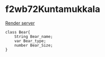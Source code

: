# f2wb72Kuntamukkala
[Render server](https://f2db72kuntamukkala-n4xo.onrender.com)

```
class Bear{
    String Bear_name;
    var Bear_type;
    number Bear_Size;
}
